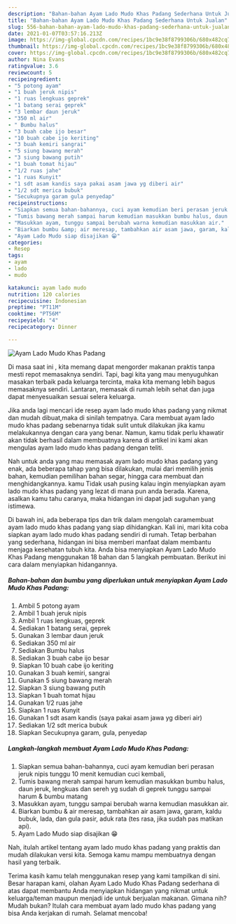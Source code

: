 ```yaml
---
description: "Bahan-bahan Ayam Lado Mudo Khas Padang Sederhana Untuk Jualan"
title: "Bahan-bahan Ayam Lado Mudo Khas Padang Sederhana Untuk Jualan"
slug: 556-bahan-bahan-ayam-lado-mudo-khas-padang-sederhana-untuk-jualan
date: 2021-01-07T03:57:16.213Z
image: https://img-global.cpcdn.com/recipes/1bc9e38f8799306b/680x482cq70/ayam-lado-mudo-khas-padang-foto-resep-utama.jpg
thumbnail: https://img-global.cpcdn.com/recipes/1bc9e38f8799306b/680x482cq70/ayam-lado-mudo-khas-padang-foto-resep-utama.jpg
cover: https://img-global.cpcdn.com/recipes/1bc9e38f8799306b/680x482cq70/ayam-lado-mudo-khas-padang-foto-resep-utama.jpg
author: Nina Evans
ratingvalue: 3.6
reviewcount: 5
recipeingredient:
- "5 potong ayam"
- "1 buah jeruk nipis"
- "1 ruas lengkuas geprek"
- "1 batang serai geprek"
- "3 lembar daun jeruk"
- "350 ml air"
- " Bumbu halus"
- "3 buah cabe ijo besar"
- "10 buah cabe ijo keriting"
- "3 buah kemiri sangrai"
- "5 siung bawang merah"
- "3 siung bawang putih"
- "1 buah tomat hijau"
- "1/2 ruas jahe"
- "1 ruas Kunyit"
- "1 sdt asam kandis saya pakai asam jawa yg diberi air"
- "1/2 sdt merica bubuk"
- "Secukupnya garam gula penyedap"
recipeinstructions:
- "Siapkan semua bahan-bahannya, cuci ayam kemudian beri perasan jeruk nipis tunggu 10 menit kemudian cuci kembali,"
- "Tumis bawang merah sampai harum kemudian masukkan bumbu halus, daun jeruk, lengkuas dan sereh yg sudah di geprek tunggu sampai harum &amp; bumbu matang"
- "Masukkan ayam, tunggu sampai berubah warna kemudian masukkan air."
- "Biarkan bumbu &amp; air meresap, tambahkan air asam jawa, garam, kaldu bubuk, lada, dan gula pasir, aduk rata (tes rasa, jika sudah pas matikan api)."
- "Ayam Lado Mudo siap disajikan 😁"
categories:
- Resep
tags:
- ayam
- lado
- mudo

katakunci: ayam lado mudo 
nutrition: 120 calories
recipecuisine: Indonesian
preptime: "PT11M"
cooktime: "PT56M"
recipeyield: "4"
recipecategory: Dinner

---
```



![Ayam Lado Mudo Khas Padang](https://img-global.cpcdn.com/recipes/1bc9e38f8799306b/680x482cq70/ayam-lado-mudo-khas-padang-foto-resep-utama.jpg)

Di masa  saat ini , kita memang dapat mengorder makanan praktis tanpa mesti repot memasaknya sendiri. Tapi, bagi kita yang mau menyuguhkan masakan terbaik pada keluarga tercinta, maka kita memang lebih bagus memasaknya sendiri. Lantaran, memasak di rumah lebih sehat dan juga dapat menyesuaikan sesuai selera keluarga.

Jika anda lagi mencari ide resep ayam lado mudo khas padang yang nikmat dan mudah dibuat,maka di sinilah tempatnya. Cara membuat ayam lado mudo khas padang  sebenarnya tidak sulit untuk dilakukan jika kamu melakukannya dengan cara yang benar. Namun, kamu tidak perlu khawatir akan tidak berhasil dalam membuatnya 
karena di artikel ini kami akan mengulas ayam lado mudo khas padang dengan teliti.  



Nah untuk anda yang mau memasak ayam lado mudo khas padang yang enak, ada beberapa tahap yang bisa dilakukan, mulai dari memilih jenis bahan, kemudian pemilihan bahan segar, hingga cara membuat dan menghidangkannya. kamu Tidak usah pusing kalau ingin menyiapkan ayam lado mudo khas padang yang lezat di mana pun anda berada. Karena, asalkan kamu  tahu caranya, maka hidangan ini dapat jadi suguhan yang istimewa.

Di bawah ini, ada beberapa tips dan trik dalam mengolah caramembuat ayam lado mudo khas padang yang siap dihidangkan. Kali ini, mari kita coba siapkan ayam lado mudo khas padang sendiri di rumah. Tetap berbahan yang sederhana, hidangan ini bisa memberi manfaat dalam membantu menjaga kesehatan tubuh kita. Anda bisa menyiapkan Ayam Lado Mudo Khas Padang menggunakan 18 bahan dan 5 langkah pembuatan. Berikut ini cara dalam menyiapkan hidangannya.

<!--inarticleads1-->

##### Bahan-bahan dan bumbu yang diperlukan untuk menyiapkan Ayam Lado Mudo Khas Padang:

1. Ambil 5 potong ayam
1. Ambil 1 buah jeruk nipis
1. Ambil 1 ruas lengkuas, geprek
1. Sediakan 1 batang serai, geprek
1. Gunakan 3 lembar daun jeruk
1. Sediakan 350 ml air
1. Sediakan  Bumbu halus
1. Sediakan 3 buah cabe ijo besar
1. Siapkan 10 buah cabe ijo keriting
1. Gunakan 3 buah kemiri, sangrai
1. Gunakan 5 siung bawang merah
1. Siapkan 3 siung bawang putih
1. Siapkan 1 buah tomat hijau
1. Gunakan 1/2 ruas jahe
1. Siapkan 1 ruas Kunyit
1. Gunakan 1 sdt asam kandis (saya pakai asam jawa yg diberi air)
1. Sediakan 1/2 sdt merica bubuk
1. Siapkan Secukupnya garam, gula, penyedap




<!--inarticleads2-->

##### Langkah-langkah membuat Ayam Lado Mudo Khas Padang:

1. Siapkan semua bahan-bahannya, cuci ayam kemudian beri perasan jeruk nipis tunggu 10 menit kemudian cuci kembali,
1. Tumis bawang merah sampai harum kemudian masukkan bumbu halus, daun jeruk, lengkuas dan sereh yg sudah di geprek tunggu sampai harum &amp; bumbu matang
1. Masukkan ayam, tunggu sampai berubah warna kemudian masukkan air.
1. Biarkan bumbu &amp; air meresap, tambahkan air asam jawa, garam, kaldu bubuk, lada, dan gula pasir, aduk rata (tes rasa, jika sudah pas matikan api).
1. Ayam Lado Mudo siap disajikan 😁




Nah, itulah artikel tentang  ayam lado mudo khas padang  yang praktis dan mudah dilakukan versi kita. Semoga kamu mampu membuatnya dengan hasil yang terbaik. 

Terima kasih kamu telah menggunakan resep yang kami tampilkan di sini. Besar harapan kami, olahan  Ayam Lado Mudo Khas Padang sederhana di atas dapat membantu Anda menyiapkan hidangan yang nikmat untuk keluarga/teman maupun menjadi ide untuk berjualan makanan. Gimana nih? Mudah bukan? Itulah cara membuat ayam lado mudo khas padang yang bisa Anda kerjakan di rumah. Selamat mencoba!

